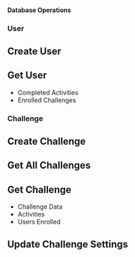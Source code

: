 #### Database Operations

### User
## Create User
## Get User
* Completed Activities
* Enrolled Challenges

### Challenge
## Create Challenge
## Get All Challenges
## Get Challenge
* Challenge Data
* Activities
* Users Enrolled
## Update Challenge Settings

### 

